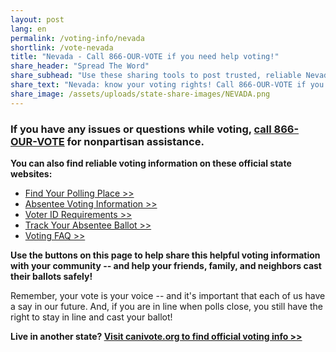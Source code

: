 ```yaml
---
layout: post
lang: en
permalink: /voting-info/nevada
shortlink: /vote-nevada
title: "Nevada - Call 866-OUR-VOTE if you need help voting!"
share_header: "Spread The Word"
share_subhead: "Use these sharing tools to post trusted, reliable Nevada voting information!"
share_text: "Nevada: know your voting rights! Call 866-OUR-VOTE if you need help voting, or use these official resources."
share_image: /assets/uploads/state-share-images/NEVADA.png
---
```

### **If you have any issues or questions while voting, [call 866-OUR-VOTE](tel:8666878683) for nonpartisan assistance.**

**You can also find reliable voting information on these official state websites:**

* [Find Your Polling Place >>](https://nvsos.gov/votersearch/)
* [Absentee Voting Information >>](https://www.nvsos.gov/sos/elections/voters/absentee-voting)
* [Voter ID Requirements >>](https://www.nvsos.gov/sos/sos-information/office-facts/faqs-all-division/elections#472)
* [Track Your Absentee Ballot >>](https://www.nvsos.gov/votersearch/)
* [Voting FAQ >>](https://docs.google.com/document/d/1TjnSBC5w2N5u_omjzgMJFXsawsoMJtwRD0rDoHd5BL0/)

**Use the buttons on this page to help share this helpful voting information with your community -- and help your friends, family, and neighbors cast their ballots safely!**

Remember, your vote is your voice -- and it's important that each of us have a say in our future. And, if you are in line when polls close, you still have the right to stay in line and cast your ballot!

**Live in another state? [Visit canivote.org to find official voting info >>](https://canivote.org)**